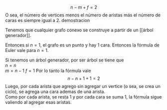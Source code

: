
$$
n - m + f = 2
$$
O sea, el número de vertices menos el número de aristas más el número de caras es siempre igual a 2.
 demostracion

Tenemos que cualquier grafo conexo se construye a partir de un [[árbol generador]].

Entonces si $n = 1$, el grafo es un punto y hay 1 cara. Entonces la fórmula de Euler vale para $n=1$.

Si tenemos un árbol generador, por ser árbol se tiene que  
$n=n$  
$m= n-1$
$f = 1$
Por lo tanto la fórmula vale
$$n-n+1+1=2$$
Luego, por cada arista que agrego sin agregar un vertice (o sea, se crea un ciclo), se agrega una cara ademas de una arista.  
Como por cada arista, se resta 1 y por cada cara se suma 1, la fórmula sigue valiendo al agregar esas aristas.
